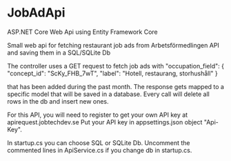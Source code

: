 # JobAdApi
ASP.NET Core Web Api using Entity Framework Core

Small web api for fetching restaurant job ads from Arbetsförmedlingen API and saving them in a SQL/SQLite Db

The controller uses a GET request to fetch job ads with 
"occupation_field": {
    "concept_id": "ScKy_FHB_7wT",
    "label": "Hotell, restaurang, storhushåll"
    }
    
that has been added during the past month. The response gets mapped to a specific model that will be saved in a database. Every call will delete all rows in the db and insert new ones.
    
For this API, you will need to register to get your own API key at apirequest.jobtechdev.se
Put your API key in appsettings.json object "Api-Key".

In startup.cs you can choose SQL or SQLite Db. Uncomment the commented lines in ApiService.cs if you change db in startup.cs.
